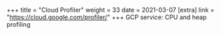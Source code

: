 +++
title = "Cloud Profiler"
weight = 33
date = 2021-03-07
[extra]
link = "https://cloud.google.com/profiler/"
+++
GCP service: CPU and heap profiling


